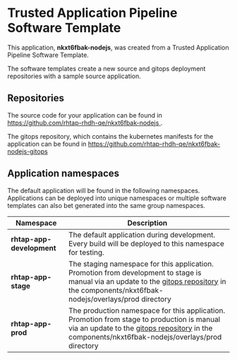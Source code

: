 # Trusted Application Pipeline Software Template

This application, **nkxt6fbak-nodejs**, was created from a Trusted Application Pipeline Software Template.

The software templates create a new source and gitops deployment repositories with a sample source application. 

## Repositories

The source code for your application can be found in [https://github.com/rhtap-rhdh-qe/nkxt6fbak-nodejs ](https://github.com/rhtap-rhdh-qe/nkxt6fbak-nodejs ).
 
The gitops repository, which contains the kubernetes manifests for the application can be found in 
[https://github.com/rhtap-rhdh-qe/nkxt6fbak-nodejs-gitops ](https://github.com/rhtap-rhdh-qe/nkxt6fbak-nodejs-gitops ) 

## Application namespaces 

The default application will be found in the following namespaces. Applications can be deployed into unique namespaces or multiple software templates can also bet generated into the same group namespaces.  

|  Namespace   |  Description   |  
| -------- | -------- |   
| **rhtap-app-development** | The default application during development. Every build will be deployed to this namespace for testing. | 
| **rhtap-app-stage** | The staging namespace for this application. Promotion from development to stage is manual via an update to the [gitops repository](https://github.com/rhtap-rhdh-qe/nkxt6fbak-nodejs-gitops ) in the components/nkxt6fbak-nodejs/overlays/prod directory |  
| **rhtap-app-prod** | The production namespace for this application. Promotion from stage to production is manual via an update to the [gitops repository](https://github.com/rhtap-rhdh-qe/nkxt6fbak-nodejs-gitops ) in the components/nkxt6fbak-nodejs/overlays/prod directory | 